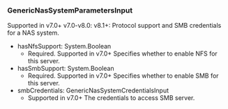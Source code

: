 ### GenericNasSystemParametersInput
Supported in v7.0+
v7.0-v8.0:
v8.1+: Protocol support and SMB credentials for a NAS system.

- hasNfsSupport: System.Boolean
  - Required. Supported in v7.0+
Specifies whether to enable NFS for this server.
- hasSmbSupport: System.Boolean
  - Required. Supported in v7.0+
Specifies whether to enable SMB for this server.
- smbCredentials: GenericNasSystemCredentialsInput
  - Supported in v7.0+
The credentials to access SMB server.
